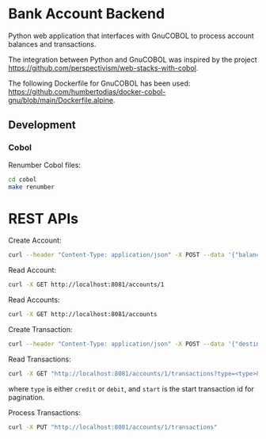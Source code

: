 # Bank Account Backend

Python web application that interfaces with GnuCOBOL to process account balances and transactions.

The integration between Python and GnuCOBOL was inspired by the project https://github.com/perspectivism/web-stacks-with-cobol.

The following Dockerfile for GnuCOBOL has been used: https://github.com/humbertodias/docker-cobol-gnu/blob/main/Dockerfile.alpine.

## Development

### Cobol

Renumber Cobol files:

```sh
cd cobol
make renumber
```

# REST APIs

Create Account:

```sh
curl --header "Content-Type: application/json" -X POST --data '{"balance_total":"11.99"}' http://localhost:8081/accounts/1
```

Read Account:

```sh
curl -X GET http://localhost:8081/accounts/1
```

Read Accounts:

```sh
curl -X GET http://localhost:8081/accounts
```

Create Transaction:

```sh
curl --header "Content-Type: application/json" -X POST --data '{"destination_id":"2", "amount":"11.99"}' http://localhost:8081/accounts/1/transactions
```

Read Transactions:

```sh
curl -X GET "http://localhost:8081/accounts/1/transactions?type=<type>&start=<start>"
```
where `type` is either `credit` or `debit`, and `start` is the start transaction id for pagination.

Process Transactions:

```sh
curl -X PUT "http://localhost:8081/accounts/1/transactions"
```
